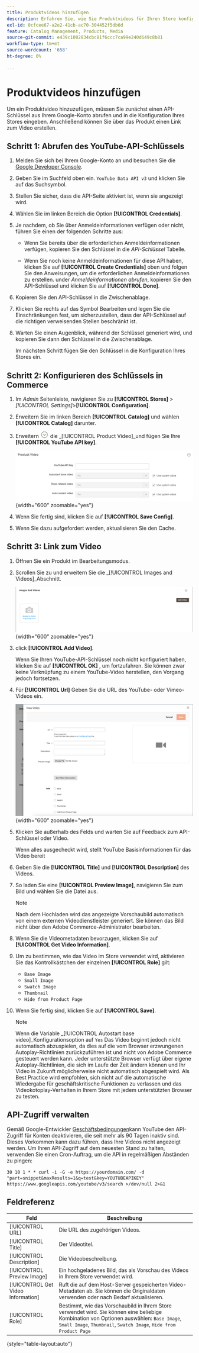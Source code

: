 ```yaml
---
title: Produktvideos hinzufügen
description: Erfahren Sie, wie Sie Produktvideos für Ihren Store konfigurieren, für den ein YouTube-Daten-API-Schlüssel aus einem Google-Konto erforderlich ist, und einen Video-Link für ein Produkt hinzufügen.
exl-id: 0cfcee67-a2e2-41cb-ac70-304452f5db6d
feature: Catalog Management, Products, Media
source-git-commit: e439c1082834cbc81f6ccc7ca99e240d649c8b81
workflow-type: tm+mt
source-wordcount: '658'
ht-degree: 0%

---
```


# Produktvideos hinzufügen

Um ein Produktvideo hinzuzufügen, müssen Sie zunächst einen API-Schlüssel aus Ihrem Google-Konto abrufen und in die Konfiguration Ihres Stores eingeben. Anschließend können Sie über das Produkt einen Link zum Video erstellen.

## Schritt 1: Abrufen des YouTube-API-Schlüssels

1. Melden Sie sich bei Ihrem Google-Konto an und besuchen Sie die [Google Developer Console][1].

1. Geben Sie im Suchfeld oben ein. `YouTube Data API v3` und klicken Sie auf das Suchsymbol.

1. Stellen Sie sicher, dass die API-Seite aktiviert ist, wenn sie angezeigt wird.

1. Wählen Sie im linken Bereich die Option **[!UICONTROL Credentials]**.

1. Je nachdem, ob Sie über Anmeldeinformationen verfügen oder nicht, führen Sie einen der folgenden Schritte aus:

   - Wenn Sie bereits über die erforderlichen Anmeldeinformationen verfügen, kopieren Sie den Schlüssel in die _API-Schlüssel_ Tabelle.

   - Wenn Sie noch keine Anmeldeinformationen für diese API haben, klicken Sie auf **[!UICONTROL Create Credentials]**  oben und folgen Sie den Anweisungen, um die erforderlichen Anmeldeinformationen zu erstellen. under _Anmeldeinformationen abrufen_, kopieren Sie den API-Schlüssel und klicken Sie auf **[!UICONTROL Done]**.

1. Kopieren Sie den API-Schlüssel in die Zwischenablage.

1. Klicken Sie rechts auf das Symbol Bearbeiten und legen Sie die Einschränkungen fest, um sicherzustellen, dass der API-Schlüssel auf die richtigen verweisenden Stellen beschränkt ist.

1. Warten Sie einen Augenblick, während der Schlüssel generiert wird, und kopieren Sie dann den Schlüssel in die Zwischenablage.

   Im nächsten Schritt fügen Sie den Schlüssel in die Konfiguration Ihres Stores ein.

## Schritt 2: Konfigurieren des Schlüssels in Commerce

1. Im _Admin_ Seitenleiste, navigieren Sie zu **[!UICONTROL Stores]** > _[!UICONTROL Settings]_>**[!UICONTROL Configuration]**.

1. Erweitern Sie im linken Bereich **[!UICONTROL Catalog]** und wählen **[!UICONTROL Catalog]** darunter.

1. Erweitern ![Erweiterungsauswahl](../assets/icon-display-expand.png) die _[!UICONTROL Product Video]_und fügen Sie Ihre **[!UICONTROL YouTube API key]**.

   ![Produktvideokonfiguration](../configuration-reference/catalog/assets/catalog-product-video.png){width="600" zoomable="yes"}

1. Wenn Sie fertig sind, klicken Sie auf **[!UICONTROL Save Config]**.

1. Wenn Sie dazu aufgefordert werden, aktualisieren Sie den Cache.

## Schritt 3: Link zum Video

1. Öffnen Sie ein Produkt im Bearbeitungsmodus.

1. Scrollen Sie zu und erweitern Sie die _[!UICONTROL Images and Videos]_Abschnitt.

   ![Bilder und Videos](./assets/product-simple-images-videos.png){width="600" zoomable="yes"}

1. click **[!UICONTROL Add Video]**.

   Wenn Sie Ihren YouTube-API-Schlüssel noch nicht konfiguriert haben, klicken Sie auf **[!UICONTROL OK]** , um fortzufahren. Sie können zwar keine Verknüpfung zu einem YouTube-Video herstellen, den Vorgang jedoch fortsetzen.

1. Für **[!UICONTROL Url]** Geben Sie die URL des YouTube- oder Vimeo-Videos ein.

   ![Neues Video zum Produkt](./assets/product-video-add.png){width="600" zoomable="yes"}

1. Klicken Sie außerhalb des Felds und warten Sie auf Feedback zum API-Schlüssel oder Video.

   Wenn alles ausgecheckt wird, stellt YouTube Basisinformationen für das Video bereit

1. Geben Sie die **[!UICONTROL Title]** und **[!UICONTROL Description]** des Videos.

1. So laden Sie eine **[!UICONTROL Preview Image]**, navigieren Sie zum Bild und wählen Sie die Datei aus.

   >[!NOTE]
   >
   >Nach dem Hochladen wird das angezeigte Vorschaubild automatisch von einem externen Videodienstleister generiert. Sie können das Bild nicht über den Adobe Commerce-Administrator bearbeiten.

1. Wenn Sie die Videometadaten bevorzugen, klicken Sie auf **[!UICONTROL Get Video Information]**.

1. Um zu bestimmen, wie das Video im Store verwendet wird, aktivieren Sie das Kontrollkästchen der einzelnen **[!UICONTROL Role]** gilt:

   - `Base Image`
   - `Small Image`
   - `Swatch Image`
   - `Thumbnail`
   - `Hide from Product Page`

1. Wenn Sie fertig sind, klicken Sie auf **[!UICONTROL Save]**.

   >[!NOTE]
   >
   >Wenn die Variable _[!UICONTROL Autostart base video]_Konfigurationsoption auf `Yes` Das Video beginnt jedoch nicht automatisch abzuspielen, da dies auf die vom Browser erzwungenen Autoplay-Richtlinien zurückzuführen ist und nicht von Adobe Commerce gesteuert werden kann. Jeder unterstützte Browser verfügt über eigene Autoplay-Richtlinien, die sich im Laufe der Zeit ändern können und Ihr Video in Zukunft möglicherweise nicht automatisch abgespielt wird. Als Best Practice wird empfohlen, sich nicht auf die automatische Wiedergabe für geschäftskritische Funktionen zu verlassen und das Videokotoplay-Verhalten in Ihrem Store mit jedem unterstützten Browser zu testen.

## API-Zugriff verwalten

Gemäß Google-Entwickler [Geschäftsbedingungen]kann YouTube den API-Zugriff für Konten deaktivieren, die seit mehr als 90 Tagen inaktiv sind. Dieses Vorkommen kann dazu führen, dass Ihre Videos nicht angezeigt werden. Um Ihren API-Zugriff auf dem neuesten Stand zu halten, verwenden Sie einen Cron-Auftrag, um die API in regelmäßigen Abständen zu pingen:

```code
30 10 1 * * curl -i -G -e https://yourdomain.com/ -d "part=snippet&maxResults=1&q=test&key=YOUTUBEAPIKEY" https://www.googleapis.com/youtube/v3/search >/dev/null 2>&1
```

## Feldreferenz

| Feld | Beschreibung |
|--- |--- |
| [!UICONTROL URL] | Die URL des zugehörigen Videos. |
| [!UICONTROL Title] | Der Videotitel. |
| [!UICONTROL Description] | Die Videobeschreibung. |
| [!UICONTROL Preview Image] | Ein hochgeladenes Bild, das als Vorschau des Videos in Ihrem Store verwendet wird. |
| [!UICONTROL Get Video Information] | Ruft die auf dem Host-Server gespeicherten Video-Metadaten ab. Sie können die Originaldaten verwenden oder nach Bedarf aktualisieren. |
| [!UICONTROL Role] | Bestimmt, wie das Vorschaubild in Ihrem Store verwendet wird. Sie können eine beliebige Kombination von Optionen auswählen: `Base Image`, `Small Image`, `Thumbnail`, `Swatch Image`, `Hide from Product Page` |

{style="table-layout:auto"}

[1]: https://console.developers.google.com/
[Geschäftsbedingungen]: https://developers.google.com/youtube/terms/developer-policies#d.-accessing-youtube-api-services
